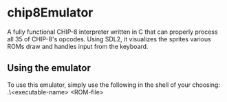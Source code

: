 # chip8Emulator
A fully functional CHIP-8 interpreter written in C that can properly process all 35 of CHIP-8's opcodes. Using SDL2, it visualizes the sprites various ROMs draw and handles input from the keyboard. 

## Using the emulator
To use this emulator, simply use the following in the shell of your choosing: .\\\<executable-name> \<ROM-file>

